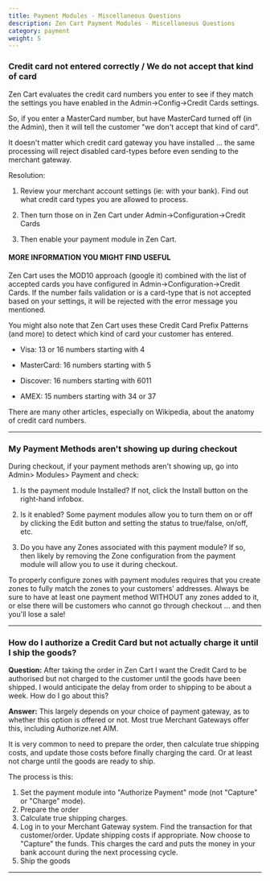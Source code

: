 ```yaml
---
title: Payment Modules - Miscellaneous Questions
description: Zen Cart Payment Modules - Miscellaneous Questions
category: payment
weight: 5
---
```


### Credit card not entered correctly / We do not accept that kind of card

Zen Cart evaluates the credit card numbers you enter to see if they match the settings you have enabled in the Admin->Config->Credit Cards settings.

So, if you enter a MasterCard number, but have MasterCard turned off (in the Admin), then it will tell the customer "we don't accept that kind of card".

It doesn't matter which credit card gateway you have installed ... the same processing will reject disabled card-types before even sending to the merchant gateway.

Resolution:

1. Review your merchant account settings (ie: with your bank). Find out what credit card types you are allowed to process.

2. Then turn those on in Zen Cart under Admin->Configuration->Credit Cards

3. Then enable your payment module in Zen Cart.


#### MORE INFORMATION YOU MIGHT FIND USEFUL
Zen Cart uses the MOD10 approach (google it) combined with the list of accepted cards you have configured in Admin->Configuration->Credit Cards. If the number fails validation or is a card-type that is not accepted based on your settings, it will be rejected with the error message you mentioned.

You might also note that Zen Cart uses these Credit Card Prefix Patterns (and more) to detect which kind of card your customer has entered.

* Visa: 13 or 16 numbers starting with 4

* MasterCard: 16 numbers starting with 5

* Discover: 16 numbers starting with 6011

* AMEX: 15 numbers starting with 34 or 37

There are many other articles, especially on Wikipedia, about the anatomy of credit card numbers.

<hr />

### My Payment Methods aren't showing up during checkout

During checkout, if your payment methods aren't showing up, go into Admin> Modules> Payment and check:

1. Is the payment module Installed? If not, click the Install button on the right-hand infobox.

2. Is it enabled? Some payment modules allow you to turn them on or off by clicking the Edit button and setting the status to true/false, on/off, etc.

3. Do you have any Zones associated with this payment module? If so, then likely by removing the Zone configuration from the payment module will allow you to use it during checkout.

To properly configure zones with payment modules requires that you create zones to fully match the zones to your customers' addresses. Always be sure to have at least one payment method WITHOUT any zones added to it, or else there will be customers who cannot go through checkout ... and then you'll lose a sale!


<hr />

### How do I authorize a Credit Card but not actually charge it until I ship the goods?

**Question:**
After taking the order in Zen Cart I want the Credit Card to be authorised but not charged to the customer until the goods have been shipped.  I would anticipate the delay from order to shipping to be about a week. How do I go about this?

**Answer:**
This largely depends on your choice of payment gateway, as to whether this option is offered or not.  Most true Merchant Gateways offer this, including Authorize.net AIM.

It is very common to need to prepare the order, then calculate true shipping costs, and update those costs before finally charging the card.  Or at least not charge until the goods are ready to ship.

The process is this:
1. Set the payment module into "Authorize Payment" mode (not "Capture" or "Charge" mode).
2. Prepare the order
3. Calculate true shipping charges.
4. Log in to your Merchant Gateway system. Find the transaction for that customer/order.  Update shipping costs if appropriate.  Now choose to "Capture" the funds.  This charges the card and puts the money in your bank account during the next processing cycle.
5. Ship the goods

<hr />
